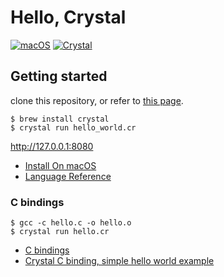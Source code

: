 # Hello, Crystal

[![macOS](https://img.shields.io/badge/macOS-Monterey-black)](https://developer.apple.com/macos/)
[![Crystal](https://img.shields.io/badge/Crystal-1.15-black)](https://https://crystal-lang.org/)

## Getting started

clone this repository, or refer to [this page](https://crystal-lang.org/reference/1.5/getting_started/http_server.html).

```
$ brew install crystal
$ crystal run hello_world.cr
```

http://127.0.0.1:8080

- [Install On macOS](https://crystal-lang.org/install/on_mac_os/)
- [Language Reference](https://crystal-lang.org/reference/1.5/getting_started/index.html)

### C bindings

```
$ gcc -c hello.c -o hello.o
$ crystal run hello.cr
```

- [C bindings](https://crystal-lang.org/reference/1.5/syntax_and_semantics/c_bindings/index.html)
- [Crystal C binding, simple hello world example](https://stackoverflow.com/questions/42773684/crystal-c-binding-simple-hello-world-example)

